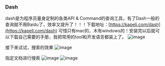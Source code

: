 ### Dash 
dash是为程序员量身定制的各类API & Command的查询工具，有了Dash一般的查询就不用Baidu了，效率又提升了！！！下载地址：[https://kapeli.com/dash](https://kapeli.com/dash) 可惜只有mac的，木有windows的！安装完以后就可以下载自己需要的手册，我把常用的tool和开发语言都装上了。
![image](http://blogimages.oss-cn-hangzhou.aliyuncs.com/dash_manual_docs.png)

接下来试试，搜索的效果
![image](http://blogimages.oss-cn-hangzhou.aliyuncs.com/dash_search.png)

指定文档进行搜索
![image](http://blogimages.oss-cn-hangzhou.aliyuncs.com/dash_search_in_doc.png)
![image](http://blogimages.oss-cn-hangzhou.aliyuncs.com/dash_search_in_doc2.png)